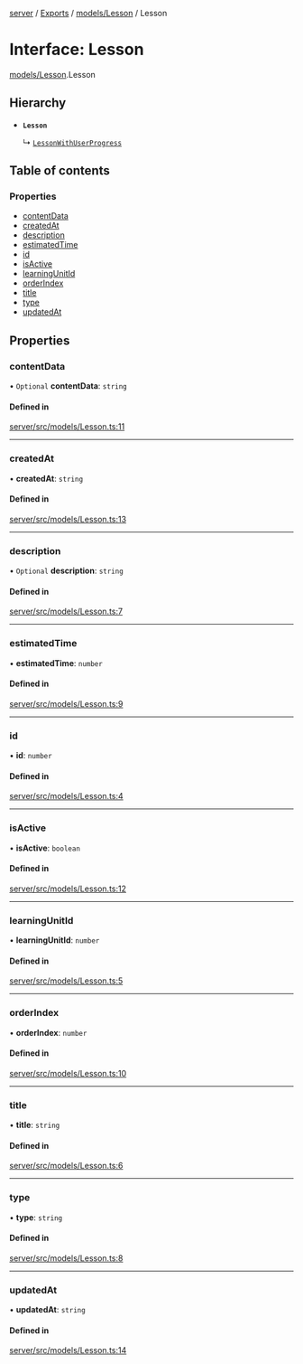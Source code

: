 [server](../README.md) / [Exports](../modules.md) / [models/Lesson](../modules/models_Lesson.md) / Lesson

# Interface: Lesson

[models/Lesson](../modules/models_Lesson.md).Lesson

## Hierarchy

- **`Lesson`**

  ↳ [`LessonWithUserProgress`](models_Lesson.LessonWithUserProgress.md)

## Table of contents

### Properties

- [contentData](models_Lesson.Lesson.md#contentdata)
- [createdAt](models_Lesson.Lesson.md#createdat)
- [description](models_Lesson.Lesson.md#description)
- [estimatedTime](models_Lesson.Lesson.md#estimatedtime)
- [id](models_Lesson.Lesson.md#id)
- [isActive](models_Lesson.Lesson.md#isactive)
- [learningUnitId](models_Lesson.Lesson.md#learningunitid)
- [orderIndex](models_Lesson.Lesson.md#orderindex)
- [title](models_Lesson.Lesson.md#title)
- [type](models_Lesson.Lesson.md#type)
- [updatedAt](models_Lesson.Lesson.md#updatedat)

## Properties

### contentData

• `Optional` **contentData**: `string`

#### Defined in

[server/src/models/Lesson.ts:11](https://github.com/niklas-joh/french-learning-platform/blob/f88c80a984d39a715bd427891d156cc94cff3831/server/src/models/Lesson.ts#L11)

___

### createdAt

• **createdAt**: `string`

#### Defined in

[server/src/models/Lesson.ts:13](https://github.com/niklas-joh/french-learning-platform/blob/f88c80a984d39a715bd427891d156cc94cff3831/server/src/models/Lesson.ts#L13)

___

### description

• `Optional` **description**: `string`

#### Defined in

[server/src/models/Lesson.ts:7](https://github.com/niklas-joh/french-learning-platform/blob/f88c80a984d39a715bd427891d156cc94cff3831/server/src/models/Lesson.ts#L7)

___

### estimatedTime

• **estimatedTime**: `number`

#### Defined in

[server/src/models/Lesson.ts:9](https://github.com/niklas-joh/french-learning-platform/blob/f88c80a984d39a715bd427891d156cc94cff3831/server/src/models/Lesson.ts#L9)

___

### id

• **id**: `number`

#### Defined in

[server/src/models/Lesson.ts:4](https://github.com/niklas-joh/french-learning-platform/blob/f88c80a984d39a715bd427891d156cc94cff3831/server/src/models/Lesson.ts#L4)

___

### isActive

• **isActive**: `boolean`

#### Defined in

[server/src/models/Lesson.ts:12](https://github.com/niklas-joh/french-learning-platform/blob/f88c80a984d39a715bd427891d156cc94cff3831/server/src/models/Lesson.ts#L12)

___

### learningUnitId

• **learningUnitId**: `number`

#### Defined in

[server/src/models/Lesson.ts:5](https://github.com/niklas-joh/french-learning-platform/blob/f88c80a984d39a715bd427891d156cc94cff3831/server/src/models/Lesson.ts#L5)

___

### orderIndex

• **orderIndex**: `number`

#### Defined in

[server/src/models/Lesson.ts:10](https://github.com/niklas-joh/french-learning-platform/blob/f88c80a984d39a715bd427891d156cc94cff3831/server/src/models/Lesson.ts#L10)

___

### title

• **title**: `string`

#### Defined in

[server/src/models/Lesson.ts:6](https://github.com/niklas-joh/french-learning-platform/blob/f88c80a984d39a715bd427891d156cc94cff3831/server/src/models/Lesson.ts#L6)

___

### type

• **type**: `string`

#### Defined in

[server/src/models/Lesson.ts:8](https://github.com/niklas-joh/french-learning-platform/blob/f88c80a984d39a715bd427891d156cc94cff3831/server/src/models/Lesson.ts#L8)

___

### updatedAt

• **updatedAt**: `string`

#### Defined in

[server/src/models/Lesson.ts:14](https://github.com/niklas-joh/french-learning-platform/blob/f88c80a984d39a715bd427891d156cc94cff3831/server/src/models/Lesson.ts#L14)
